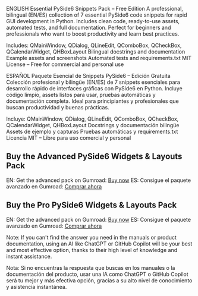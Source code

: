ENGLISH
Essential PySide6 Snippets Pack – Free Edition
A professional, bilingual (EN/ES) collection of 7 essential PySide6 code snippets for rapid GUI development in Python. Includes clean code, ready-to-use assets, automated tests, and full documentation. Perfect for beginners and professionals who want to boost productivity and learn best practices.

Includes:
QMainWindow, QDialog, QLineEdit, QComboBox, QCheckBox, QCalendarWidget, QHBoxLayout
Bilingual docstrings and documentation
Example assets and screenshots
Automated tests and requirements.txt
MIT License – Free for commercial and personal use

ESPAÑOL
Paquete Esencial de Snippets PySide6 – Edición Gratuita
Colección profesional y bilingüe (EN/ES) de 7 snippets esenciales para desarrollo rápido de interfaces gráficas con PySide6 en Python. Incluye código limpio, assets listos para usar, pruebas automáticas y documentación completa. Ideal para principiantes y profesionales que buscan productividad y buenas prácticas.

Incluye:
QMainWindow, QDialog, QLineEdit, QComboBox, QCheckBox, QCalendarWidget, QHBoxLayout
Docstrings y documentación bilingüe
Assets de ejemplo y capturas
Pruebas automáticas y requirements.txt
Licencia MIT – Libre para uso comercial y personal

## Buy the Advanced PySide6 Widgets & Layouts Pack
EN: Get the advanced pack on Gumroad: [Buy now](https://luisg021693.gumroad.com/l/hztbw)
ES: Consigue el paquete avanzado en Gumroad: [Comprar ahora](https://luisg021693.gumroad.com/l/hztbw)

## Buy the Pro PySide6 Widgets & Layouts Pack
EN: Get the advanced pack on Gumroad: [Buy now](https://luisg021693.gumroad.com/l/xwuwz)
ES: Consigue el paquete avanzado en Gumroad: [Comprar ahora](https://luisg021693.gumroad.com/l/xwuwz)


  Note: If you can't find the answer you need in the manuals or product documentation, using an AI like ChatGPT or GitHub Copilot will be your best and most effective option, thanks to their high level of knowledge and instant assistance.

  Nota: Si no encuentras la respuesta que buscas en los manuales o la documentación del producto, usar una IA como ChatGPT o GitHub Copilot será tu mejor y más efectiva opción, gracias a su alto nivel de conocimiento y asistencia instantánea.

